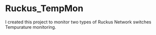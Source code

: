 # Ruckus_TempMon
I created this project to monitor two types of Ruckus Network switches Tempurature monitoring.
